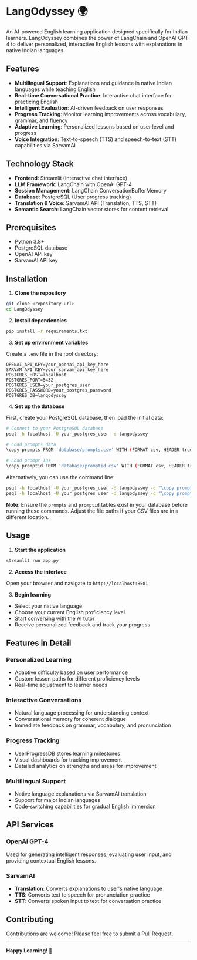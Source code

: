 # LangOdyssey 🌍

An AI-powered English learning application designed specifically for Indian learners. LangOdyssey combines the power of LangChain and OpenAI GPT-4 to deliver personalized, interactive English lessons with explanations in native Indian languages.

## Features

- **Multilingual Support**: Explanations and guidance in native Indian languages while teaching English
- **Real-time Conversational Practice**: Interactive chat interface for practicing English
- **Intelligent Evaluation**: AI-driven feedback on user responses
- **Progress Tracking**: Monitor learning improvements across vocabulary, grammar, and fluency
- **Adaptive Learning**: Personalized lessons based on user level and progress
- **Voice Integration**: Text-to-speech (TTS) and speech-to-text (STT) capabilities via SarvamAI

## Technology Stack

- **Frontend**: Streamlit (Interactive chat interface)
- **LLM Framework**: LangChain with OpenAI GPT-4
- **Session Management**: LangChain ConversationBufferMemory
- **Database**: PostgreSQL (User progress tracking)
- **Translation & Voice**: SarvamAI API (Translation, TTS, STT)
- **Semantic Search**: LangChain vector stores for content retrieval

## Prerequisites

- Python 3.8+
- PostgreSQL database
- OpenAI API key
- SarvamAI API key

## Installation

1. **Clone the repository**
```bash
git clone <repository-url>
cd LangOdyssey
```

2. **Install dependencies**
```bash
pip install -r requirements.txt
```

3. **Set up environment variables**

Create a `.env` file in the root directory:

```env
OPENAI_API_KEY=your_openai_api_key_here
SARVAM_API_KEY=your_sarvam_api_key_here
POSTGRES_HOST=localhost
POSTGRES_PORT=5432
POSTGRES_USER=your_postgres_user
POSTGRES_PASSWORD=your_postgres_password
POSTGRES_DB=langodyssey
```

4. **Set up the database**

First, create your PostgreSQL database, then load the initial data:

```bash
# Connect to your PostgreSQL database
psql -h localhost -U your_postgres_user -d langodyssey

# Load prompts data
\copy prompts FROM 'database/prompts.csv' WITH (FORMAT csv, HEADER true);

# Load prompt IDs
\copy promptid FROM 'database/promptid.csv' WITH (FORMAT csv, HEADER true);
```

Alternatively, you can use the command line:

```bash
psql -h localhost -U your_postgres_user -d langodyssey -c "\copy prompts FROM 'database/prompts.csv' WITH (FORMAT csv, HEADER true);"
psql -h localhost -U your_postgres_user -d langodyssey -c "\copy promptid FROM 'database/promptid.csv' WITH (FORMAT csv, HEADER true);"
```

**Note**: Ensure the `prompts` and `promptid` tables exist in your database before running these commands. Adjust the file paths if your CSV files are in a different location.

## Usage

1. **Start the application**
```bash
streamlit run app.py
```

2. **Access the interface**

Open your browser and navigate to `http://localhost:8501`

3. **Begin learning**
- Select your native language
- Choose your current English proficiency level
- Start conversing with the AI tutor
- Receive personalized feedback and track your progress

## Features in Detail

### Personalized Learning
- Adaptive difficulty based on user performance
- Custom lesson paths for different proficiency levels
- Real-time adjustment to learner needs

### Interactive Conversations
- Natural language processing for understanding context
- Conversational memory for coherent dialogue
- Immediate feedback on grammar, vocabulary, and pronunciation

### Progress Tracking
- UserProgressDB stores learning milestones
- Visual dashboards for tracking improvement
- Detailed analytics on strengths and areas for improvement

### Multilingual Support
- Native language explanations via SarvamAI translation
- Support for major Indian languages
- Code-switching capabilities for gradual English immersion

## API Services

### OpenAI GPT-4
Used for generating intelligent responses, evaluating user input, and providing contextual English lessons.

### SarvamAI
- **Translation**: Converts explanations to user's native language
- **TTS**: Converts text to speech for pronunciation practice
- **STT**: Converts spoken input to text for conversation practice

## Contributing

Contributions are welcome! Please feel free to submit a Pull Request.


---

**Happy Learning! 🚀**
